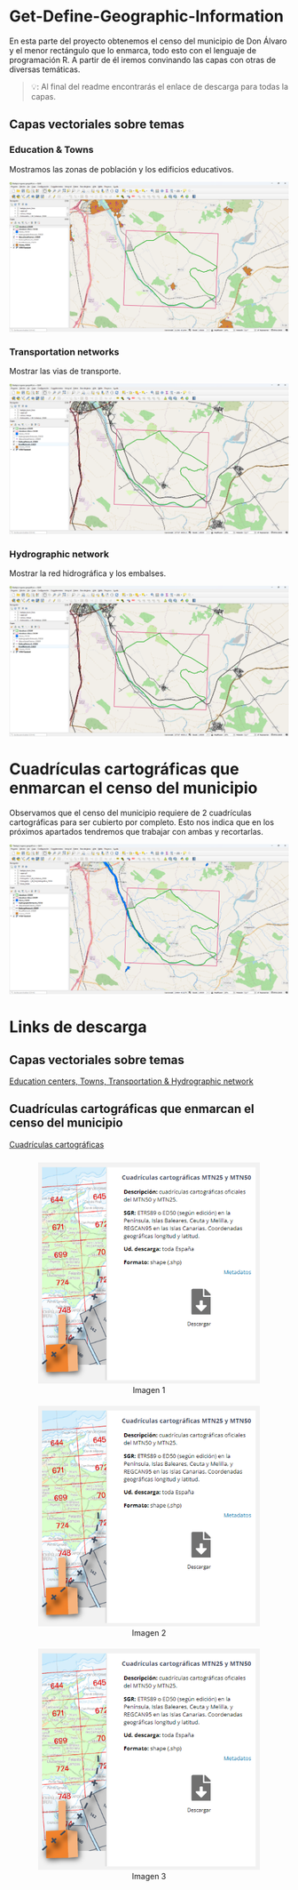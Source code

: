 # Get-Define-Geographic-Information
En esta parte del proyecto obtenemos el censo del municipio de Don Álvaro y el menor rectángulo que lo enmarca, todo esto con el lenguaje de programación R. A partir de él iremos convinando las capas con otras de diversas temáticas.

> 💡: Al final del readme encontrarás el enlace de descarga para todas la capas.

## Capas vectoriales sobre temas

### Education & Towns
Mostramos las zonas de población y los edificios educativos.

![](/img/Get-Define-Geographic-Information/EducationTowns.png)

### Transportation networks
Mostrar las vias de transporte.

![](/img/Get-Define-Geographic-Information/TransportationNetworks.png)

### Hydrographic network
Mostrar la red hidrográfica y los embalses.

![](/img/Get-Define-Geographic-Information/TransportationNetworks.png)

# Cuadrículas cartográficas que enmarcan el censo del municipio
Observamos que el censo del municipio requiere de 2 cuadrículas cartográficas para ser cubierto por completo. Esto nos indica que en los próximos apartados tendremos que trabajar con ambas y recortarlas.

![](/img/Get-Define-Geographic-Information/HydrographicNetwork.png)





# Links de descarga

## Capas vectoriales sobre temas

[Education centers, Towns, Transportation & Hydrographic network](http://sitex.gobex.es/SITEX/centrodescargas/view/2)

## Cuadrículas cartográficas que enmarcan el censo del municipio

[Cuadrículas cartográficas](http://sitex.gobex.es/SITEX/centrodescargas/view/2)

<div style="text-align: center;">
  <figure style="display: inline-block; margin: 10px;">
    <img src="/img/Get-Define-Geographic-Information/MTN25.png" alt="Imagen 1" width="400"/>
    <figcaption>Imagen 1</figcaption>
  </figure>
  <figure style="display: inline-block; margin: 10px;">
    <img src="/img/Get-Define-Geographic-Information/MTN25.png" alt="Imagen 2" width="400"/>
    <figcaption>Imagen 2</figcaption>
  </figure>
  <figure style="display: inline-block; margin: 10px;">
    <img src="/img/Get-Define-Geographic-Information/MTN25.png" alt="Imagen 3" width="400"/>
    <figcaption>Imagen 3</figcaption>
  </figure>
</div>
